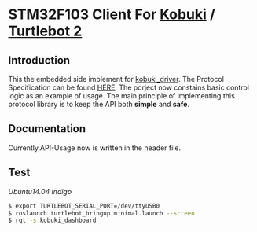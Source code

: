 # STM32F103 Client For [Kobuki](http://kobuki.yujinrobot.com/) / [Turtlebot 2](http://www.turtlebot.com/)

## Introduction
This the embedded side implement for [kobuki_driver]( https://github.com/yujinrobot/kobuki_core/tree/indigo/kobuki_driver). The Protocol Specification can be found [HERE](https://yujinrobot.github.io/kobuki/doxygen/enAppendixProtocolSpecification.html).
The porject now constains basic control logic as an example of usage.
The main principle of implementing this protocol library is to keep the API both **simple** and **safe**.

## Documentation
Currently,API-Usage now is written in the header file.

## Test
*Ubuntu14.04 indigo*
```bash
$ export TURTLEBOT_SERIAL_PORT=/dev/ttyUSB0
$ roslaunch turtlebot_bringup minimal.launch --screen
$ rqt -s kobuki_dashboard
```